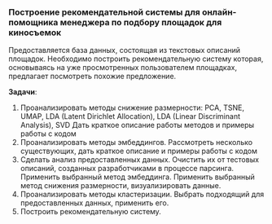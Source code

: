 ### Построение рекомендательной системы для онлайн-помощника менеджера по подбору площадок для киносъемок

Предоставляется база данных, состоящая из текстовых описаний площадок. Необходимо построить рекомендательную систему которая, основываясь на уже просмотренных пользователем площадках, предлагает посмотреть похожие предложение.

**Задачи**:

1. Проанализировать методы снижение размерности: PCA, TSNE, UMAP, LDA (Latent Dirichlet Allocation), LDA (Linear Discriminant Analysis), SVD
Дать краткое описание работы методов и примеры работы с кодом
2. Проанализировать методы эмбеддингов. Рассмотреть несколько существующих, дать краткое описание и примеры работы с кодом
3. Сделать анализ предоставленных данных. Очистить их от тестовых описаний, созданных разработчиками в процессе парсинга. Применить выбранный метод эмбеддинга. Применить выбранный метод снижения размерности, визуализировать данные.
4. Проанализировать методы кластеризации. Выбрать подходящий для предоставленных данных, применить его.
5. Построить рекомендательную систему.